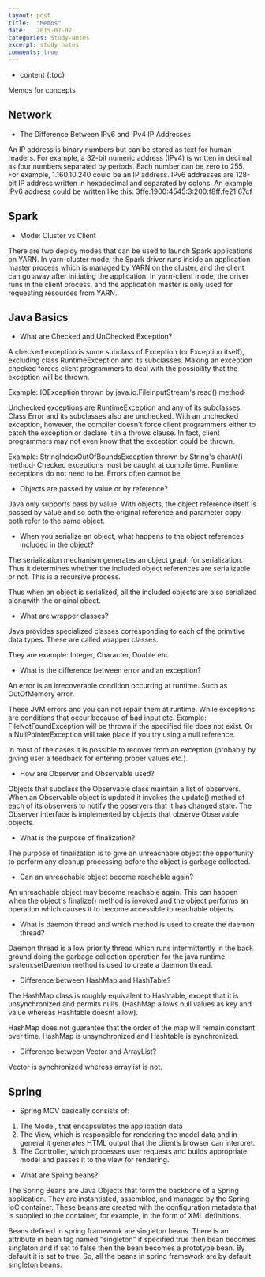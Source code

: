 ```yaml
---
layout: post
title:  "Memos"
date:   2015-07-07
categories: Study-Notes
excerpt: study notes
comments: true
---
```


* content
{:toc}

Memos for concepts

## Network 

* The Difference Between IPv6 and IPv4 IP Addresses

An IP address is binary numbers but can be stored as text for human readers.  For example, a 32-bit numeric address (IPv4) is written in decimal as four numbers separated by periods. Each number can be zero to 255. For example, 1.160.10.240 could be an IP address.
IPv6 addresses are 128-bit IP address written in hexadecimal and separated by colons. An example IPv6 address could be written like this: 3ffe:1900:4545:3:200:f8ff:fe21:67cf


## Spark

* Mode: Cluster vs Client

There are two deploy modes that can be used to launch Spark applications on YARN. In yarn-cluster mode, the Spark driver runs inside an application master process which is managed by YARN on the cluster, and the client can go away after initiating the application. In yarn-client mode, the driver runs in the client process, and the application master is only used for requesting resources from YARN.

## Java Basics

* What are Checked and UnChecked Exception?

A checked exception is some subclass of Exception (or Exception itself), excluding class RuntimeException and its subclasses. Making an exception checked forces client programmers to deal with the possibility that the exception will be thrown.

Example: IOException thrown by java.io.FileInputStream's read() method·

Unchecked exceptions are RuntimeException and any of its subclasses. Class Error and its subclasses also are unchecked. With an unchecked exception, however, the compiler doesn't force client programmers either to catch the exception or declare it in a throws clause. In fact, client programmers may not even know that the exception could be thrown.

Example: StringIndexOutOfBoundsException thrown by String's charAt() method· Checked exceptions must be caught at compile time. Runtime exceptions do not need to be. Errors often cannot be.

* Objects are passed by value or by reference?

Java only supports pass by value. With objects, the object reference itself is passed by value and so both the original reference and parameter copy both refer to the same object.

* When you serialize an object, what happens to the object references included in the object?

The serialization mechanism generates an object graph for serialization. Thus it determines whether the included object references are serializable or not. This is a recursive process.

Thus when an object is serialized, all the included objects are also serialized alongwith the original obect.

* What are wrapper classes?

Java provides specialized classes corresponding to each of the primitive data types. These are called wrapper classes.

They are example: Integer, Character, Double etc.

* What is the difference between error and an exception?

An error is an irrecoverable condition occurring at runtime. Such as OutOfMemory error.

These JVM errors and you can not repair them at runtime. While exceptions are conditions that occur because of bad input etc. Example: FileNotFoundException will be thrown if the specified file does not exist. Or a NullPointerException will take place if you try using a null reference.

In most of the cases it is possible to recover from an exception (probably by giving user a feedback for entering proper values etc.).

* How are Observer and Observable used?

Objects that subclass the Observable class maintain a list of observers. When an Observable object is updated it invokes the update() method of each of its observers to notify the observers that it has changed state. The Observer interface is implemented by objects that observe Observable objects.

* What is the purpose of finalization?

The purpose of finalization is to give an unreachable object the opportunity to perform any cleanup processing before the object is garbage collected.

* Can an unreachable object become reachable again?

An unreachable object may become reachable again. This can happen when the object's finalize() method is invoked and the object performs an operation which causes it to become accessible to reachable objects.

* What is daemon thread and which method is used to create the daemon thread?

Daemon thread is a low priority thread which runs intermittently in the back ground doing the garbage collection operation for the java runtime system.setDaemon method is used to create a daemon thread.

* Difference between HashMap and HashTable?

The HashMap class is roughly equivalent to Hashtable, except that it is unsynchronized and permits nulls. (HashMap allows null values as key and value whereas Hashtable doesnt allow).

HashMap does not guarantee that the order of the map will remain constant over time. HashMap is unsynchronized and Hashtable is synchronized.

* Difference between Vector and ArrayList?

Vector is synchronized whereas arraylist is not.

## Spring

* Spring MCV basically consists of:

1. The Model, that encapsulates the application data
2. The View, which is responsible for rendering the model data and in general it generates HTML output that the client’s browser can interpret.
3. The Controller, which processes user requests and builds appropriate model and passes it to the view for rendering.

* What are Spring beans?

The Spring Beans are Java Objects that form the backbone of a Spring application. They are instantiated, assembled, and managed by the Spring IoC container. These beans are created with the configuration metadata that is supplied to the container, for example, in the form of XML <bean/> definitions.

Beans defined in spring framework are singleton beans. There is an attribute in bean tag named "singleton" if specified true then bean becomes singleton and if set to false then the bean becomes a prototype bean. By default it is set to true. So, all the beans in spring framework are by default singleton beans.
